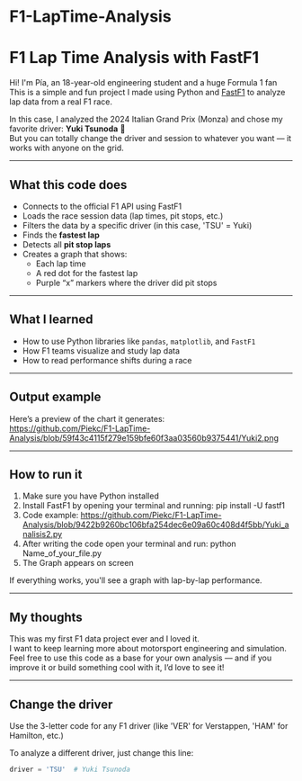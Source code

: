 # F1-LapTime-Analysis

# F1 Lap Time Analysis with FastF1 

Hi! I'm Pía, an 18-year-old engineering student and a huge Formula 1 fan   
This is a simple and fun project I made using Python and [FastF1](https://theoehrly.github.io/Fast-F1/) to analyze lap data from a real F1 race.

In this case, I analyzed the 2024 Italian Grand Prix (Monza) and chose my favorite driver: **Yuki Tsunoda** 💙  
But you can totally change the driver and session to whatever you want — it works with anyone on the grid.

---

## What this code does

- Connects to the official F1 API using FastF1
- Loads the race session data (lap times, pit stops, etc.)
- Filters the data by a specific driver (in this case, 'TSU' = Yuki)
- Finds the **fastest lap**
- Detects all **pit stop laps**
- Creates a graph that shows:
  - Each lap time
  - A red dot for the fastest lap
  - Purple “x” markers where the driver did pit stops

---

## What I learned

- How to use Python libraries like `pandas`, `matplotlib`, and `FastF1`
- How F1 teams visualize and study lap data
- How to read performance shifts during a race

---

##  Output example

Here’s a preview of the chart it generates:  
https://github.com/Piekc/F1-LapTime-Analysis/blob/59f43c4115f279e159bfe60f3aa03560b9375441/Yuki2.png 


---

##  How to run it

1. Make sure you have Python installed
2. Install FastF1 by opening your terminal and running: pip install -U fastf1
3. Code example: https://github.com/Piekc/F1-LapTime-Analysis/blob/9422b9260bc106bfa254dec6e09a60c408d4f5bb/Yuki_analisis2.py 
4. After writing the code open your terminal and run: python Name_of_your_file.py
5. The Graph appears on screen

If everything works, you'll see a graph with lap-by-lap performance.

---

## My thoughts

This was my first F1 data project ever and I loved it.  
I want to keep learning more about motorsport engineering and simulation.  
Feel free to use this code as a base for your own analysis — and if you improve it or build something cool with it, I’d love to see it!

---

## Change the driver

Use the 3-letter code for any F1 driver (like 'VER' for Verstappen, 'HAM' for Hamilton, etc.)

To analyze a different driver, just change this line:

```python
driver = 'TSU'  # Yuki Tsunoda


